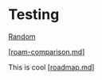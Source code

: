 # Testing

[Random](random_thoughts.md)

[[roam-comparison.md]]

This is cool [[roadmap.md]]

[//begin]: # "Autogenerated link references for markdown compatibility"
[roam-comparison.md]: roam-comparison "Roam comparison"
[roadmap.md]: roadmap "Roadmap"
[//end]: # "Autogenerated link references"
